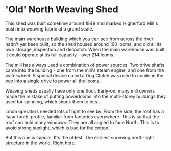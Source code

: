 # 'Old' North Weaving Shed

This shed was built sometime around 1849 and marked Higherford Mill's push into weaving fabric at a grand scale.

The main warehouse building which you can see from across the river hadn't yet been built, so the shed housed around 160 looms, and did all its own storage, inspection and despatch.
When the main warehouse was built it could operate at its full capacity - over 214 looms.

The mill has always used a combination of power sources. Two drive shafts came into the building - one from the mill's steam engine, and one from the waterwheel. A special device called a Dog Clutch was used to combine the two into a single drive to power all the looms.

Weaving sheds usually have only one floor. Early-on, many mill owners made the mistake of putting powerlooms into the multi-storey buildings they used for spinning, which shook them to bits.

Loom operators needed lots of light to see by. From the side, the roof has a 'saw-tooth' profile, familiar from factories everywhere. This is so that the roof can hold many windows. They are all angled to face North. This is to avoid strong sunlight, which is bad for the cotton. 

But this one is special. It's the oldest. The earliest surviving north-light structure in the world. Right here.

